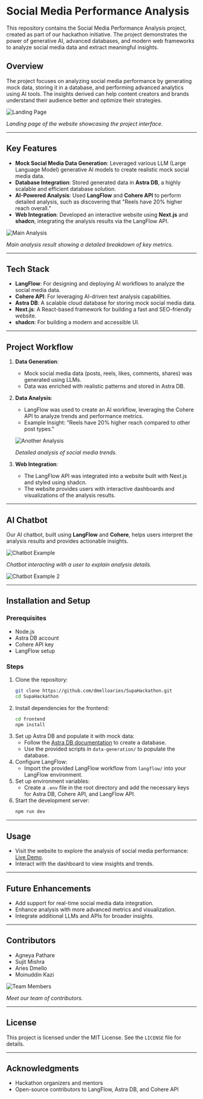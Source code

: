 # Social Media Performance Analysis

This repository contains the Social Media Performance Analysis project, created as part of our hackathon initiative. The project demonstrates the power of generative AI, advanced databases, and modern web frameworks to analyze social media data and extract meaningful insights.

## Overview

The project focuses on analyzing social media performance by generating mock data, storing it in a database, and performing advanced analytics using AI tools. The insights derived can help content creators and brands understand their audience better and optimize their strategies.

![Landing Page](https://res.cloudinary.com/ds2u9hkbv/image/upload/v1736444712/Screenshot_2025-01-09_230325_tz6ewa.png)

*Landing page of the website showcasing the project interface.*

---

## Key Features

- **Mock Social Media Data Generation**: Leveraged various LLM (Large Language Model) generative AI models to create realistic mock social media data.
- **Database Integration**: Stored generated data in **Astra DB**, a highly scalable and efficient database solution.
- **AI-Powered Analysis**: Used **LangFlow** and **Cohere API** to perform detailed analysis, such as discovering that "Reels have 20% higher reach overall."
- **Web Integration**: Developed an interactive website using **Next.js** and **shadcn**, integrating the analysis results via the LangFlow API.

![Main Analysis](https://res.cloudinary.com/ds2u9hkbv/image/upload/v1736444256/Screenshot_2025-01-09_225911_dgvjma.png)

*Main analysis result showing a detailed breakdown of key metrics.*

---

## Tech Stack

- **LangFlow**: For designing and deploying AI workflows to analyze the social media data.
- **Cohere API**: For leveraging AI-driven text analysis capabilities.
- **Astra DB**: A scalable cloud database for storing mock social media data.
- **Next.js**: A React-based framework for building a fast and SEO-friendly website.
- **shadcn**: For building a modern and accessible UI.

---

## Project Workflow

1. **Data Generation**:
   - Mock social media data (posts, reels, likes, comments, shares) was generated using LLMs.
   - Data was enriched with realistic patterns and stored in Astra DB.

2. **Data Analysis**:
   - LangFlow was used to create an AI workflow, leveraging the Cohere API to analyze trends and performance metrics.
   - Example Insight: "Reels have 20% higher reach compared to other post types."

   ![Another Analysis](https://res.cloudinary.com/ds2u9hkbv/image/upload/v1736444711/Screenshot_2025-01-09_230250_perzeq.png)

   *Detailed analysis of social media trends.*

3. **Web Integration**:
   - The LangFlow API was integrated into a website built with Next.js and styled using shadcn.
   - The website provides users with interactive dashboards and visualizations of the analysis results.

---

## AI Chatbot

Our AI chatbot, built using **LangFlow** and **Cohere**, helps users interpret the analysis results and provides actionable insights.

![Chatbot Example](https://res.cloudinary.com/ds2u9hkbv/image/upload/v1736444612/Screenshot_2025-01-09_230218_buvxfw.png)

*Chatbot interacting with a user to explain analysis details.*

![Chatbot Example 2](https://res.cloudinary.com/ds2u9hkbv/image/upload/v1736444612/Screenshot_2025-01-09_230231_xr1ew4.png)

---

## Installation and Setup

### Prerequisites

- Node.js
- Astra DB account
- Cohere API key
- LangFlow setup

### Steps

1. Clone the repository:
   ```bash
   git clone https://github.com/dmelloaries/SupaHackathon.git
   cd SupaHackathon
   ```
2. Install dependencies for the frontend:
   ```bash
   cd frontend
   npm install
   ```
3. Set up Astra DB and populate it with mock data:
   - Follow the [Astra DB documentation](https://www.datastax.com/astra) to create a database.
   - Use the provided scripts in `data-generation/` to populate the database.
4. Configure LangFlow:
   - Import the provided LangFlow workflow from `langflow/` into your LangFlow environment.
5. Set up environment variables:
   - Create a `.env` file in the root directory and add the necessary keys for Astra DB, Cohere API, and LangFlow API.
6. Start the development server:
   ```bash
   npm run dev
   ```

---

## Usage

- Visit the website to explore the analysis of social media performance: [Live Demo](https://supa-hackathon.vercel.app/).
- Interact with the dashboard to view insights and trends.

---

## Future Enhancements

- Add support for real-time social media data integration.
- Enhance analysis with more advanced metrics and visualization.
- Integrate additional LLMs and APIs for broader insights.

---

## Contributors

- Agneya Pathare  
- Sujit Mishra  
- Aries Dmello  
- Moinuddin Kazi  

![Team Members](https://res.cloudinary.com/ds2u9hkbv/image/upload/v1736444937/Screenshot_2025-01-09_230339_d6etsy.png)

*Meet our team of contributors.*

---

## License

This project is licensed under the MIT License. See the `LICENSE` file for details.

---

## Acknowledgments

- Hackathon organizers and mentors  
- Open-source contributors to LangFlow, Astra DB, and Cohere API  

